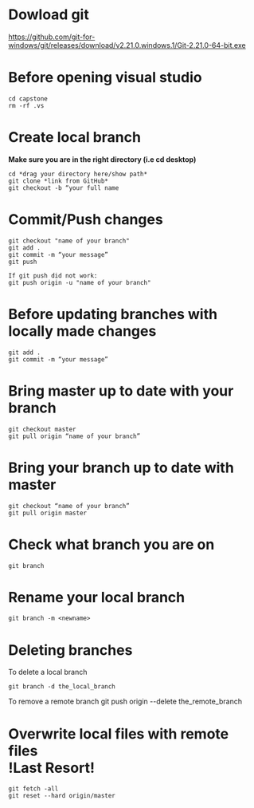 # Dowload git
https://github.com/git-for-windows/git/releases/download/v2.21.0.windows.1/Git-2.21.0-64-bit.exe

# Before opening visual studio 
    cd capstone
    rm -rf .vs
   
# Create local branch
**Make sure you are in the right directory (i.e cd desktop)**

    cd *drag your directory here/show path*
    git clone *link from GitHub*
    git checkout -b “your full name

# Commit/Push changes
    git checkout "name of your branch"
    git add .
    git commit -m “your message”
    git push

    If git push did not work:
    git push origin -u "name of your branch"

# Before updating branches with locally made changes
    git add .
    git commit -m “your message”

# Bring master up to date with your branch
    git checkout master 
    git pull origin “name of your branch”

# Bring your branch up to date with master
    git checkout “name of your branch”
    git pull origin master

# Check what branch you are on
    git branch 

# Rename your local branch
    git branch -m <newname>

# Deleting branches
To delete a local branch
    
    git branch -d the_local_branch

To remove a remote branch
    git push origin --delete the_remote_branch

# Overwrite	local files with remote files<br> **!Last Resort!**
    git fetch -all
    git reset --hard origin/master

